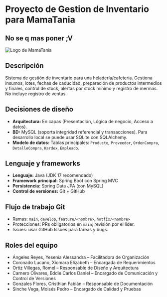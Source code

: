 # Proyecto de Gestion de Inventario para MamaTania
## No se q mas poner ;V
![Logo de MamaTania](https://linktr.ee/og/image/mamatania.pe.jpg)

## Descripción
Sistema de gestión de inventario para una heladería/cafetería. Gestiona insumos, lotes, fechas de caducidad, preparación de productos intermedios y finales, control de stock, alertas por stock mínimo y registro de mermas. No incluye registro de ventas.

## Decisiones de diseño
- **Arquitectura:** En capas (Presentación, Lógica de negocio, Acceso a datos).
- **BD:** MySQL (soporta integridad referencial y transacciones). Para desarrollo local se puede usar SQLite con SQLAlchemy.
- **Modelo de datos:** Tablas principales: `Producto`, `Proveedor`, `OrdenCompra`, `DetalleCompra`, `Kardex`, `Empleado`.

## Lenguaje y frameworks
- **Lenguaje:** Java (JDK 17 recomendado)
- **Framework principal:** Spring Boot con Spring MVC
- **Persistencia:** Spring Data JPA (con MySQL)
- **Control de versiones:** Git + GitHub

## Flujo de trabajo Git
- Ramas: `main`, `develop`, `feature/<nombre>`, `hotfix/<nombre>`
- Protecciones: PRs obligatorios en `main`; revisión por el líder.
- Issues: usar GitHub Issues para tareas y bugs.

## Roles del equipo
- Ángeles Reyes, Yesenia Alessandra – Facilitadora de Organización
- Coronado Lucano, Xiomara Elizabeth – Encargada de Requerimientos
- Ortiz Villegas, Romel – Responsable de Diseño y Arquitectura
- Carnero Olivares, Eddie Carlos Daniel – Encargado de Comunicación y Control de Versiones
- Gonzales Flores, Cristhian Fabián – Responsable de Documentación
- Sinche Vega, Moisés Pedro – Encargado de Calidad y Pruebas
